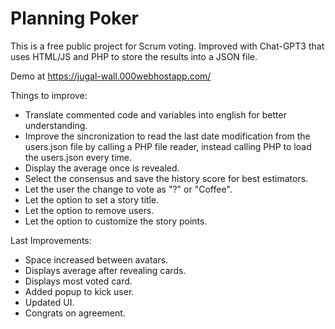 # Planning Poker 
This is a free public project for Scrum voting.
Improved with Chat-GPT3 that uses HTML/JS and PHP to store the results into a JSON file.

Demo at https://jugal-wall.000webhostapp.com/

Things to improve:
* Translate commented code and variables into english for better understanding.
* Improve the sincronization to read the last date modification from the users.json file by calling a PHP file reader, instead calling PHP to load the users.json every time.
* Display the average once is revealed.
* Select the consensus and save the history score for best estimators.
* Let the user the change to vote as "?" or "Coffee".
* Let the option to set a story title.
* Let the option to remove users.
* Let the option to customize the story points.

Last Improvements:
* Space increased between avatars.
* Displays average after revealing cards.
* Displays most voted card.
* Added popup to kick user.
* Updated UI.
* Congrats on agreement.
